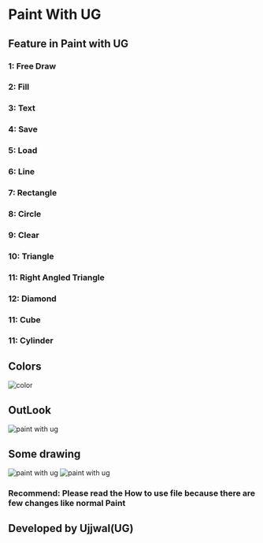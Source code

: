 # Paint With UG
## Feature in Paint with UG
### **1: Free Draw** </br>
### **2: Fill** </br>
### **3: Text** </br>
### **4: Save** </br>
### **5: Load** </br>
### **6: Line** </br>
### **7: Rectangle** </br>
### **8: Circle** </br>
### **9: Clear**  </br>
### **10: Triangle** </br>
### **11: Right Angled Triangle** </br>
### **12: Diamond** </br>
### **11: Cube** </br>
### **11: Cylinder** </br>
 ## Colors
 ![color](https://user-images.githubusercontent.com/75884061/104131874-5d96c700-539f-11eb-9a13-57f1da378603.png)
 ## OutLook
 ![paint with ug](https://user-images.githubusercontent.com/75884061/105488443-9dcb4300-5cd7-11eb-92c2-92ab1eaee294.jpeg)
## Some drawing
![paint with ug](https://user-images.githubusercontent.com/75884061/105488952-79bc3180-5cd8-11eb-9e32-55c1f0afd456.jpeg)
![paint with ug](https://user-images.githubusercontent.com/75884061/105489392-2b5b6280-5cd9-11eb-8fa3-0e0f930ec645.jpeg)
### Recommend: Please read the How to use file because there are few changes like normal Paint
## Developed by Ujjwal(UG)


